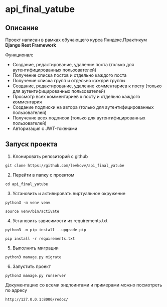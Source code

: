 # api_final_yatube
## Описание
Проект написан в рамках обучающего курса Янндекс.Практикум **Django Rest Framework**

Функционал:
* Создание, редактирование, удаление поста (только для аутентифицированных пользователей)
* Получение списка постов и отдельно каждого поста
* Получение списка групп и отдельно каждой группы
* Создание, редактирование, удаление комментариев к посту (только для аутентифицированных пользователей)
* Просмотр всех комментариев к посту и отдельно каждого комментария
* Создание подписки на автора (только для аутентифицированных пользователей)
* Получение всех подписок (только для аутентифицированных пользователей)
* Авторизация с JWT-токенами

## Запуск проекта
1. Клонировать репозиторий с github
```
git clone https://github.com/levkovv/api_final_yatube
```
2. Перейти в папку с проектом
```
cd api_final_yatube
```
3. Установить и активировать виртуальное окружение
```
python3 -m venv venv
```
```
source venv/bin/activate
```
4. Установить зависимости из requirements.txt
```
python3 -m pip install --upgrade pip
```
```
pip install -r requirements.txt
```
5. Выполнить миграции
```
python3 manage.py migrate
```
6. Запустить проект 
```
python3 manage.py runserver
```
Документацию со всеми эндпоинтами и примерами можно посмотреть по адресу
```
http://127.0.0.1:8000/redoc/
```
